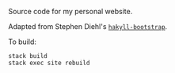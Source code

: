Source code for my personal website.

Adapted from Stephen Diehl's [`hakyll-bootstrap`](https://github.com/sdiehl/hakyll-bootstrap).

To build:

```
stack build
stack exec site rebuild
```
